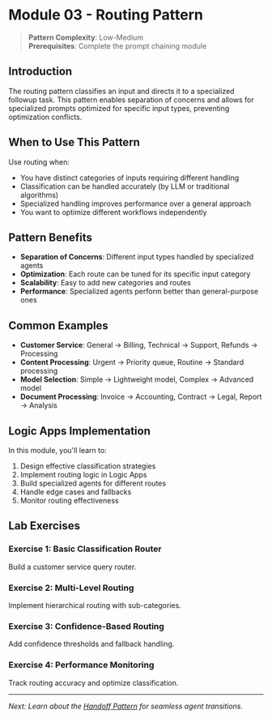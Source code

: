 # Module 03 - Routing Pattern

> **Pattern Complexity**: Low-Medium  
> **Prerequisites**: Complete the prompt chaining module

## Introduction

The routing pattern classifies an input and directs it to a specialized followup task. This pattern enables separation of concerns and allows for specialized prompts optimized for specific input types, preventing optimization conflicts.

## When to Use This Pattern

Use routing when:
- You have distinct categories of inputs requiring different handling
- Classification can be handled accurately (by LLM or traditional algorithms)
- Specialized handling improves performance over a general approach
- You want to optimize different workflows independently

## Pattern Benefits

- **Separation of Concerns**: Different input types handled by specialized agents
- **Optimization**: Each route can be tuned for its specific input category
- **Scalability**: Easy to add new categories and routes
- **Performance**: Specialized agents perform better than general-purpose ones

## Common Examples

- **Customer Service**: General → Billing, Technical → Support, Refunds → Processing
- **Content Processing**: Urgent → Priority queue, Routine → Standard processing
- **Model Selection**: Simple → Lightweight model, Complex → Advanced model
- **Document Processing**: Invoice → Accounting, Contract → Legal, Report → Analysis

## Logic Apps Implementation

In this module, you'll learn to:
1. Design effective classification strategies
2. Implement routing logic in Logic Apps
3. Build specialized agents for different routes
4. Handle edge cases and fallbacks
5. Monitor routing effectiveness

## Lab Exercises

### Exercise 1: Basic Classification Router
Build a customer service query router.

### Exercise 2: Multi-Level Routing
Implement hierarchical routing with sub-categories.

### Exercise 3: Confidence-Based Routing
Add confidence thresholds and fallback handling.

### Exercise 4: Performance Monitoring
Track routing accuracy and optimize classification.

---
*Next: Learn about the [Handoff Pattern](./04-handoff-pattern.md) for seamless agent transitions.*
